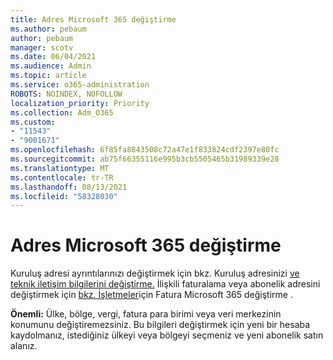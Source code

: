```yaml
---
title: Adres Microsoft 365 değiştirme
ms.author: pebaum
author: pebaum
manager: scotv
ms.date: 06/04/2021
ms.audience: Admin
ms.topic: article
ms.service: o365-administration
ROBOTS: NOINDEX, NOFOLLOW
localization_priority: Priority
ms.collection: Adm_O365
ms.custom:
- "11543"
- "9001671"
ms.openlocfilehash: 6f85fa8843508c72a47e1f833824cdf2397e80fc
ms.sourcegitcommit: ab75f66355116e995b3cb5505465b31989339e28
ms.translationtype: MT
ms.contentlocale: tr-TR
ms.lasthandoff: 08/13/2021
ms.locfileid: "58328030"
---
```

# <a name="change-your-microsoft-365-address"></a>Adres Microsoft 365 değiştirme

Kuruluş adresi ayrıntılarınızı değiştirmek için bkz. Kuruluş adresinizi [ve teknik iletişim bilgilerini değiştirme.](https://docs.microsoft.com/microsoft-365/admin/manage/change-address-contact-and-more) İlişkili faturalama veya abonelik adresini değiştirmek için [bkz. İşletmeler](https://docs.microsoft.com/microsoft-365/commerce/billing-and-payments/change-your-billing-addresses)için Fatura Microsoft 365 değiştirme . 

**Önemli:** Ülke, bölge, vergi, fatura para birimi veya veri merkezinin konumunu değiştiremezsiniz. Bu bilgileri değiştirmek için yeni bir hesaba kaydolmanız, istediğiniz ülkeyi veya bölgeyi seçmeniz ve yeni abonelik satın alanız. 